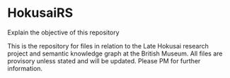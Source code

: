 # HokusaiRS
Explain the objective of this repository

This is the repository for files in relation to the Late Hokusai research project and semantic knowledge graph at the British Museum. 
All files are provisory unless stated and will be updated. Please PM for further information.
